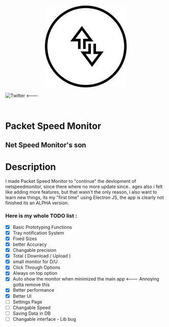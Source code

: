
<p align="center">
  <img width="256" height="256" src="/PacketMonitor.png">
</p>


<p align="center">
  
  ![Twitter <---](https://img.shields.io/twitter/follow/njustn0?style=social)
</p>

<br />


# Packet Speed Monitor
## Net Speed Monitor's son

# Description
I made Packet Speed Monitor to "continue" the devlopment of netspeedmonitor, since there where no more update since.. ages 
also i felt like adding more features, but that wasn't the only reason, i also want to learn new things, 
its my "first time" using Electron JS, the app is clearly not finished its an ALPHA version.


### Here is my whole TODO list : 

- [x] Basic Prototyping Functions
- [x] Tray notification System
- [x] Fixed Sizes
- [x] better Accuracy 
- [x] Changable precision
- [x] Total ( Download / Upload )
- [x] small monitor for D/U
- [x] Click Through Options
- [x] Always on top option 
- [x] Auto show the monitor when minimized the main app <--- Annoying gotta remove this  
- [x] Better performance
- [x] Better UI
- [ ] Settings Page
- [ ] Changable Speed
- [ ] Saving Data in DB
- [ ] Changable interface - Lib bug
